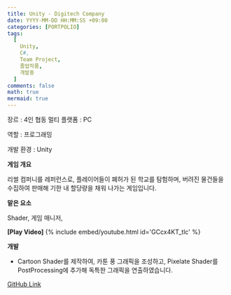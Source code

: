 ```yaml
---
title: Unity - Digitech Company
date: YYYY-MM-DD HH:MM:SS +09:00
categories: [PORTPOLIO]
tags:
  [
    Unity,
    C#,
    Team Project,
    졸업작품,
    개발중
  ]
comments: false
math: true
mermaid: true
---
```


장르 : 4인 협동  멀티
플랫폼 : PC

역할 : 프로그래밍

개발 환경 : Unity

**게임 개요**

리썰 컴퍼니를 레퍼런스로,
플레이어들이 폐허가 된 학교를 탐험하며, 버려진 물건들을 수집하여
판매해 기한 내 할당량을 채워 나가는 게임입니다.

**맡은 요소**

Shader, 게임 매니저,

**[Play Video]**
{% include embed/youtube.html id='GCcx4KT_tlc' %}

**개발**

<ul>
    <li>Cartoon Shader를 제작하여, 카툰 풍 그래픽을 조성하고, Pixelate Shader를 PostProcessing에 추가해 독특한 그래픽을 연출하였습니다.</li>
</ul>

[GitHub Link](https://github.com/miro0325/Temple_Of_Sita) 


